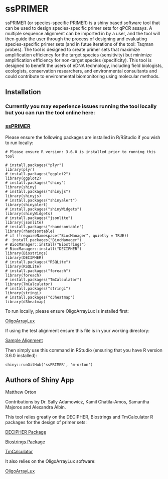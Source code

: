# ssPRIMER
ssPRIMER (or species-specific PRIMER) is a shiny based software tool that can be used to design species-specific primer sets for qPCR assays. A multiple sequence alignment can be imported in by a user, and the tool will then guide the user through the process of designing and evaluating species-specific primer sets (and in futue iterations of the tool: Taqman probes). The tool is designed to create primer sets that maximize amplification efficiency for the target species (sensitivity) but minimize amplification efficiency for non-target species (specificity). This tool is designed to benefit the users of eDNA technology, including field biologists, ecologists, conservation researchers, and environmental consultants and could contribute to environmental biomonitoring using molecular methods.   



## Installation

### Currently you may experience issues running the tool locally but you can run the tool online here:

### [ssPRIMER](https://www.mattortonapps.com/shiny/ssPRIMER/)


Please ensure the following packages are installed in R/RStudio if you wish to run locally:

```
# Please ensure R version: 3.6.0 is installed prior to running this tool

# install.packages("plyr")
library(plyr)
# install.packages("ggplot2")
library(ggplot2)
# install.packages("shiny")
library(shiny)
# install.packages("shinyjs")
library(shinyjs)
# install.packages("shinyalert")
library(shinyalert)
# install.packages("shinyWidgets")
library(shinyWidgets)
# install.packages("jsonlite")
library(jsonlite)
# install.packages("rhandsontable")
library(rhandsontable)
# if (!requireNamespace("BiocManager", quietly = TRUE))
#  install.packages("BiocManager")
# BiocManager::install("Biostrings")
# BiocManager::install("DECIPHER")
library(Biostrings)
library(DECIPHER)
# install.packages("RSQLite")
library(RSQLite)
# install.packages("foreach")
library(foreach)
# install.packages("TmCalculator")
library(TmCalculator)
# install.packages("stringi")
library(stringi)
# install.packages("d3heatmap")
library(d3heatmap)
```
To run locally, please ensure OligoArrayLux is installed first:

[OligoArrayLux](http://unafold.rna.albany.edu/?q=DINAMelt/OligoArrayAux)

If using the test alignment ensure this file is in your working directory:

[Sample Alignment](sampleAlignment.fas)

Then simply use this command in RStudio (ensuring that you have R version 3.6.0 installed):
```
shiny::runGitHub('ssPRIMER', 'm-orton')
```

## Authors of Shiny App
Matthew Orton

Contributions by Dr. Sally Adamowicz, Kamil Chatila-Amos, Samantha Majoros and Alexandra Albin.

This tool relies greatly on the DECIPHER, Biostrings and TmCalculator R packages for the design of primer sets:

[DECIPHER Package](https://bioconductor.org/packages/release/bioc/html/DECIPHER.html)

[Biostrings Package](http://bioconductor.org/packages/release/bioc/html/Biostrings.html)

[TmCalculator](https://cran.r-project.org/web/packages/TmCalculator/index.html)

It also relies on the OligoArrayLux software:

[OligoArrayLux](http://unafold.rna.albany.edu/?q=DINAMelt/OligoArrayAux)
